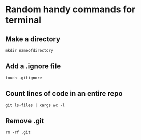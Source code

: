 # Random handy commands for terminal

## Make a directory
```mkdir nameofdirectory```
## Add a .ignore file
```touch .gitignore```
## Count lines of code in an entire repo 
```git ls-files | xargs wc -l```
## Remove .git
```rm -rf .git```
